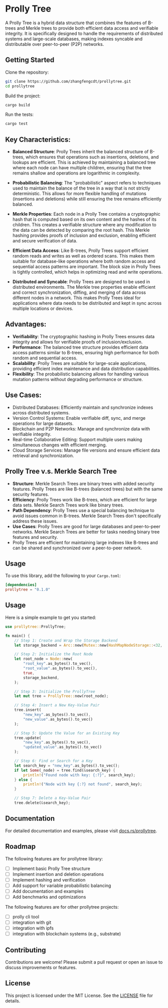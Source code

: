 # Prolly Tree
A Prolly Tree is a hybrid data structure that combines the features of B-trees and Merkle trees to provide 
both efficient data access and verifiable integrity. It is specifically designed to handle the requirements 
of distributed systems and large-scale databases, making indexes syncable and distributable over 
peer-to-peer (P2P) networks.

## Getting Started

Clone the repository:

```sh
git clone https://github.com/zhangfengcdt/prollytree.git
cd prollytree
```

Build the project:

```sh
cargo build
```

Run the tests:

```sh
cargo test
```

## Key Characteristics:

- **Balanced Structure**: Prolly Trees inherit the balanced structure of B-trees, which ensures that operations 
such as insertions, deletions, and lookups are efficient. This is achieved by maintaining a balanced tree 
where each node can have multiple children, ensuring that the tree remains shallow and operations are 
logarithmic in complexity.

- **Probabilistic Balancing**: The "probabilistic" aspect refers to techniques used to maintain the balance of 
the tree in a way that is not strictly deterministic. This allows for more flexible handling of mutations 
(insertions and deletions) while still ensuring the tree remains efficiently balanced.

- **Merkle Properties**: Each node in a Prolly Tree contains a cryptographic hash that is computed based 
on its own content and the hashes of its children. This creates a verifiable structure where any modification 
to the data can be detected by comparing the root hash.
This Merkle hashing provides proofs of inclusion and exclusion, enabling efficient and secure verification of data.

- **Efficient Data Access**: Like B-trees, Prolly Trees support efficient random reads and writes as well as 
ordered scans. This makes them suitable for database-like operations where both random access and sequential 
access patterns are important. The block size in Prolly Trees is tightly controlled, which helps in optimizing 
read and write operations.

- **Distributed and Syncable**: Prolly Trees are designed to be used in distributed environments. 
The Merkle tree properties enable efficient and correct synchronization, diffing, and merging of data across 
different nodes in a network. This makes Prolly Trees ideal for applications where data needs to be distributed 
and kept in sync across multiple locations or devices.

## Advantages:
- **Verifiability**: The cryptographic hashing in Prolly Trees ensures data integrity and allows for 
verifiable proofs of inclusion/exclusion.
- **Performance**: The balanced tree structure provides efficient data access patterns similar to 
B-trees, ensuring high performance for both random and sequential access.
- **Scalability**: Prolly Trees are suitable for large-scale applications, providing efficient index maintenance 
and data distribution capabilities.
- **Flexibility**: The probabilistic balancing allows for handling various mutation patterns without degrading 
performance or structure.

## Use Cases:
- Distributed Databases: Efficiently maintain and synchronize indexes across distributed systems.
- Version Control Systems: Enable verifiable diff, sync, and merge operations for large datasets.
- Blockchain and P2P Networks: Manage and synchronize data with verifiable integrity.
- Real-time Collaborative Editing: Support multiple users making simultaneous changes with efficient merging.
- Cloud Storage Services: Manage file versions and ensure efficient data retrieval and synchronization.

## Prolly Tree v.s. Merkle Search Tree 

- **Structure**: Merkle Search Trees are binary trees with added security features. Prolly Trees are like 
B-trees (balanced trees) but with the same security features.
- **Efficiency**: Prolly Trees work like B-trees, which are efficient for large data sets. 
Merkle Search Trees work like binary trees.
- **Path Dependency**: Prolly Trees use a special balancing technique to avoid issues common in B-trees. 
Merkle Search Trees don't specifically address these issues.
- **Use Cases**: Prolly Trees are good for large databases and peer-to-peer networks. Merkle Search Trees 
are better for tasks needing binary tree features and security.
- Prolly Trees are efficient for maintaining large indexes like B-trees and can be shared and synchronized 
over a peer-to-peer network.

## Usage

To use this library, add the following to your `Cargo.toml`:

```toml
[dependencies]
prollytree = "0.1.0"
```

## Usage

Here is a simple example to get you started:

```rust
use prollytree::ProllyTree;

fn main() {
    // Step 1: Create and Wrap the Storage Backend
    let storage_backend = Arc::new(Mutex::new(HashMapNodeStorage::<32, Vec<u8>>::new()));

    // Step 2: Initialize the Root Node
    let root_node = Node::new(
        "root_key".as_bytes().to_vec(),
        "root_value".as_bytes().to_vec(),
        true,
        storage_backend,
    );

    // Step 3: Initialize the ProllyTree
    let mut tree = ProllyTree::new(root_node);

    // Step 4: Insert a New Key-Value Pair
    tree.insert(
        "new_key".as_bytes().to_vec(),
        "new_value".as_bytes().to_vec()
    );

    // Step 5: Update the Value for an Existing Key
    tree.update(
        "new_key".as_bytes().to_vec(),
        "updated_value".as_bytes().to_vec()
    );

    // Step 6: Find or Search for a Key
    let search_key = "new_key".as_bytes().to_vec();
    if let Some(_node) = tree.find(&search_key) {
        println!("Found node with key: {:?}", search_key);
    } else {
        println!("Node with key {:?} not found", search_key);
    }

    // Step 7: Delete a Key-Value Pair
    tree.delete(&search_key);
```

## Documentation

For detailed documentation and examples, please visit [docs.rs/prollytree](https://docs.rs/prollytree).

## Roadmap

The following features are for prollytree library:
- [ ] Implement basic Prolly Tree structure
- [ ] Implement insertion and deletion operations
- [ ] Implement hashing and verification
- [ ] Add support for variable probabilistic balancing
- [ ] Add documentation and examples
- [ ] Add benchmarks and optimizations

The following features are for other prollytree projects:
- [ ] prolly cli tool
- [ ] integration with git
- [ ] integration with ipfs
- [ ] integration with blockchain systems (e.g., substrate)

## Contributing

Contributions are welcome! Please submit a pull request or open an issue to discuss improvements or features.

## License

This project is licensed under the MIT License. See the [LICENSE](LICENSE) file for details.
